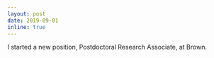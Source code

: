 ```yaml
---
layout: post
date: 2019-09-01
inline: true
---
```


I started a new position, Postdoctoral Research Associate, at Brown.